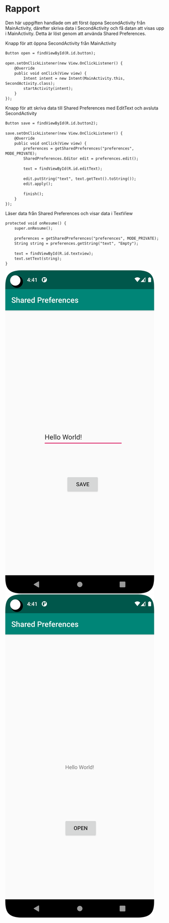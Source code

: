 
# Rapport

Den här uppgiften handlade om att först öppna SecondActivity från MainActivity,
därefter skriva data i SecondActivity och få datan att visas upp i MainActivity.
Detta är löst genom att använda Shared Preferences.

Knapp för att öppna SecondActivity från MainActivity
```
Button open = findViewById(R.id.button);

open.setOnClickListener(new View.OnClickListener() {
    @Override
    public void onClick(View view) {
        Intent intent = new Intent(MainActivity.this, SecondActivity.class);
        startActivity(intent);
    }
});
```

Knapp för att skriva data till Shared Preferences med EditText och avsluta SecondActivity
```
Button save = findViewById(R.id.button2);

save.setOnClickListener(new View.OnClickListener() {
    @Override
    public void onClick(View view) {
        preferences = getSharedPreferences("preferences", MODE_PRIVATE);
        SharedPreferences.Editor edit = preferences.edit();

        text = findViewById(R.id.editText);

        edit.putString("text", text.getText().toString());
        edit.apply();

        finish();
    }
});
```

Läser data från Shared Preferences och visar data i TextView
```
protected void onResume() {
    super.onResume();

    preferences = getSharedPreferences("preferences", MODE_PRIVATE);
    String string = preferences.getString("text", "Empty");

    text = findViewById(R.id.textview);
    text.setText(string);
}
```

![](SecondActivity.png)
![](MainActivity.png)